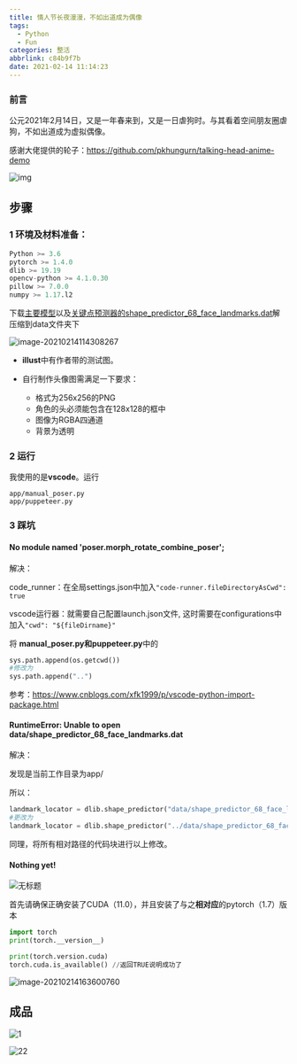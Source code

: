 ```yaml
---
title: 情人节长夜漫漫，不如出道成为偶像
tags:
  - Python
  - Fun
categories: 整活
abbrlink: c84b9f7b
date: 2021-02-14 11:14:23
---
```


### 前言

公元2021年2月14日，又是一年春来到，又是一日虐狗时。与其看着空间朋友圈虐狗，不如出道成为虚拟偶像。

感谢大佬提供的轮子：https://github.com/pkhungurn/talking-head-anime-demo

![img](https://i.loli.net/2021/02/14/Wp7rhw4vsU2faRz.jpg)

<!--MORE-->

## 步骤

### 1 环境及材料准备：

```python
Python >= 3.6
pytorch >= 1.4.0
dlib >= 19.19
opencv-python >= 4.1.0.30
pillow >= 7.0.0
numpy >= 1.17.l2
```

下载[主要模型](https://drive.google.com/file/d/1ajHViqyLDKFKfBtGPE5cbSGcMNa8rz8k/view)以及[关键点预测器的shape_predictor_68_face_landmarks.dat](https://github.com/davisking/dlib-models)解压缩到data文件夹下

![image-20210214114308267](https://i.loli.net/2021/02/14/r832v1VKLFpMOgU.png)

+  **illust**中有作者带的测试图。

+ 自行制作头像图需满足一下要求：
  + 格式为256x256的PNG
  + 角色的头必须能包含在128x128的框中
  + 图像为RGBA四通道
  + 背景为透明

### 2 运行

我使用的是**vscode**。运行

```
app/manual_poser.py
app/puppeteer.py
```

### 3 踩坑

#### No module named 'poser.morph_rotate_combine_poser'; 

解决：

code_runner：在全局settings.json中加入`"code-runner.fileDirectoryAsCwd": true`

vscode运行器：就需要自己配置launch.json文件, 这时需要在configurations中加入`"cwd": "${fileDirname}"`

将 **manual_poser.py和puppeteer.py**中的

```python
sys.path.append(os.getcwd())
#修改为
sys.path.append("..")
```

参考：https://www.cnblogs.com/xfk1999/p/vscode-python-import-package.html

#### RuntimeError: Unable to open data/shape_predictor_68_face_landmarks.dat

解决：

发现是当前工作目录为app/

所以：

```python
landmark_locator = dlib.shape_predictor("data/shape_predictor_68_face_landmarks.dat")
#更改为
landmark_locator = dlib.shape_predictor("../data/shape_predictor_68_face_landmarks.dat")
```

同理，将所有相对路径的代码块进行以上修改。

#### Nothing yet!

![无标题](https://i.loli.net/2021/02/14/ZLIEUz6SNrxJjlQ.png)

首先请确保正确安装了CUDA（11.0），并且安装了与之**相对应**的pytorch（1.7）版本

```python
import torch
print(torch.__version__)

print(torch.version.cuda)
torch.cuda.is_available() //返回TRUE说明成功了
```

![image-20210214163600760](https://i.loli.net/2021/02/14/RIQkeVqHCajLUWm.png)

## 成品

![1](https://i.loli.net/2021/02/14/gS6QiyPVl8wxYtf.png)

![22](https://i.loli.net/2021/02/14/7IY2QbP9sVUyHxX.png)